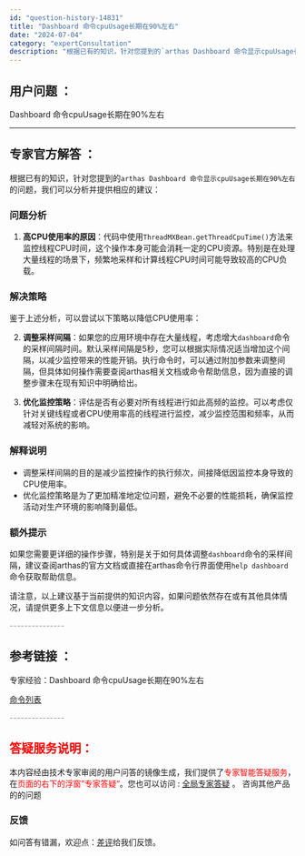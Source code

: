```yaml
---
id: "question-history-14831"
title: "Dashboard 命令cpuUsage长期在90%左右"
date: "2024-07-04"
category: "expertConsultation"
description: "根据已有的知识，针对您提到的`arthas Dashboard 命令显示cpuUsage长期在90%左右`的问题，我们可以分析并提供相应的建议：### 问题分析1. **高CPU使用率的原因**：代码中使用`ThreadMXBean.getThreadCpuTime()`方法来监控线程CPU时间，这"
---
```


## 用户问题 ：

Dashboard 命令cpuUsage长期在90%左右

---

## 专家官方解答 ：

根据已有的知识，针对您提到的`arthas Dashboard 命令显示cpuUsage长期在90%左右`的问题，我们可以分析并提供相应的建议：

### 问题分析

1. **高CPU使用率的原因**：代码中使用`ThreadMXBean.getThreadCpuTime()`方法来监控线程CPU时间，这个操作本身可能会消耗一定的CPU资源。特别是在处理大量线程的场景下，频繁地采样和计算线程CPU时间可能导致较高的CPU负载。

### 解决策略

鉴于上述分析，可以尝试以下策略以降低CPU使用率：

2. **调整采样间隔**：如果您的应用环境中存在大量线程，考虑增大`dashboard`命令的采样间隔时间。默认采样间隔是5秒，您可以根据实际情况适当增加这个间隔，以减少监控带来的性能开销。执行命令时，可以通过附加参数来调整间隔，但具体如何操作需要查阅arthas相关文档或命令帮助信息，因为直接的调整步骤未在现有知识中明确给出。

3. **优化监控策略**：评估是否有必要对所有线程进行如此高频的监控。可以考虑仅针对关键线程或者CPU使用率高的线程进行监控，减少监控范围和频率，从而减轻对系统的影响。

### 解释说明

- 调整采样间隔的目的是减少监控操作的执行频次，间接降低因监控本身导致的CPU使用率。
- 优化监控策略是为了更加精准地定位问题，避免不必要的性能损耗，确保监控活动对生产环境的影响降到最低。

### 额外提示

如果您需要更详细的操作步骤，特别是关于如何具体调整`dashboard`命令的采样间隔，建议查阅arthas的官方文档或直接在arthas命令行界面使用`help dashboard`命令获取帮助信息。

请注意，以上建议基于当前提供的知识内容，如果问题依然存在或有其他具体情况，请提供更多上下文信息以便进一步分析。

<font color="#949494">---------------</font>

## 参考链接 ：

专家经验：Dashboard 命令cpuUsage长期在90%左右

[命令列表](../commands.md)

<font color="#949494">---------------</font>

## <font color="#FF0000">答疑服务说明：</font>

本内容经由技术专家审阅的用户问答的镜像生成，我们提供了<font color="#FF0000">专家智能答疑服务</font>，在<font color="#FF0000">页面的右下的浮窗”专家答疑“</font>。您也可以访问 : [全局专家答疑](https://answer.opensource.alibaba.com/docs/intro) 。 咨询其他产品的的问题

### 反馈

如问答有错漏，欢迎点：[差评](https://ai.nacos.io/user/feedbackByEnhancerGradePOJOID?enhancerGradePOJOId=16079)给我们反馈。
